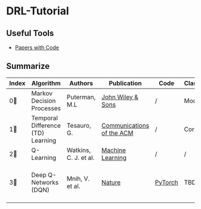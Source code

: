 # DRL-Tutorial

## Useful Tools

- [Papers with Code](https://paperswithcode.com)

## Summarize

| Index       |  Algorithm  | Authors     | Publication | Code        | Classification | Features    | Detailed    |
| ----------- | ----------- | ----------- | ----------- | ----------- | ----------- | ----------- | ----------- |
| 0⃣ | Markov Decision Processes | Puterman, M.L | [John Wiley & Sons](https://books.google.com/books?hl=en-US&lr=&id=VvBjBAAAQBAJ&oi=fnd&pg=PT9&dq=Markov+Decision+Processes&ots=rsmvsLTYSG&sig=GucJYD_6IcYn7obLDce9kSZJWvo&redir_esc=y&gl=US#v=onepage&q=Markov%20Decision%20Processes&f=false) | / | Model | / | TBD | 
| 1⃣ | Temporal Difference (TD) Learning | Tesauro, G. | [Communications of the ACM](https://dl.acm.org/doi/abs/10.1145/203330.203343) | / | Cornerstone | TBD | TBD |
| 2⃣ | Q-Learning | Watkins, C. J. et al. | [Machine Learning](https://link.springer.com/article/10.1007/BF00992698) | / | / | Q Table | TBD |
| 3⃣ | Deep Q-Networks (DQN) | Mnih, V. et al. | [Nature](https://www.nature.com/articles/nature14236) | [PyTorch](https://github.com/gordicaleksa/pytorch-learn-reinforcement-learning) | TBD | Introducing the deep network into Q-learning | TBD |


